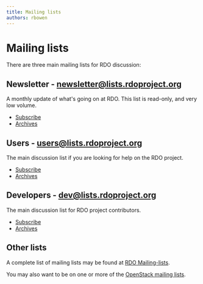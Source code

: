 ```yaml
---
title: Mailing lists
authors: rbowen
---
```


# Mailing lists

There are three main mailing lists for RDO discussion:

## Newsletter - newsletter@lists.rdoproject.org

A monthly update of what's going on at RDO. This list is read-only, and very low volume.

*   [Subscribe](https://lists.rdoproject.org/mailman/listinfo/newsletter)
*   [Archives](https://lists.rdoproject.org/pipermail/newsletter/)

## Users - users@lists.rdoproject.org

The main discussion list if you are looking for help on the RDO project. 

*   [Subscribe](https://lists.rdoproject.org/mailman/listinfo/users)
*   [Archives](https://lists.rdoproject.org/pipermail/users/)

## Developers - dev@lists.rdoproject.org

The main discussion list for RDO project contributors.

*   [Subscribe](https://lists.rdoproject.org/mailman/listinfo/dev)
*   [Archives](https://lists.rdoproject.org/pipermail/dev/)

## Other lists

A complete list of mailing lists may be found at [RDO Mailing-lists](https://lists.rdoproject.org/mailman/listinfo).

You may also want to be on one or more of the [OpenStack mailing lists](https://wiki.openstack.org/wiki/Mailing_Lists).

